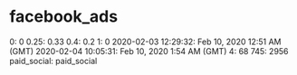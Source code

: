 # facebook_ads

0: 0
0.25: 0.33
0.4: 0.2
1: 0
2020-02-03 12:29:32: Feb 10, 2020 12:51 AM (GMT)
2020-02-04 10:05:31: Feb 10, 2020 1:54 AM (GMT)
4: 68
745: 2956
paid_social: paid_social